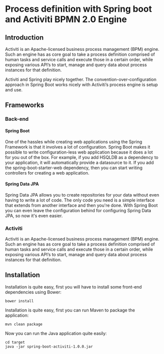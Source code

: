 # Process definition with Spring boot and Activiti BPMN 2.0 Engine

## Introduction

Activiti is an Apache-licensed business process management (BPM) engine. Such an engine has as core goal to take a process definition comprised of human tasks and service calls and execute those in a certain order, while exposing various API’s to start, manage and query data about process instances for that definition.

Activiti and Spring play nicely together. The convention-over-configuration approach in Spring Boot works nicely with Activiti’s process engine is setup and use.

## Frameworks

### Back-end

#### Spring Boot
One of the hassles while creating web applications using the Spring Framework is that it involves a lot of configuration. Spring Boot makes it possible to write configuration-less web application because it does a lot for you out of the box.
For example, if you add HSQLDB as a dependency to your application, it will automatically provide a datasource to it.
If you add the spring-boot-starter-web dependency, then you can start writing controllers for creating a web application.

#### Spring Data JPA
Spring Data JPA allows you to create repositories for your data without even having to write a lot of code. The only code you need is a simple interface that extends from another interface and then you're done.
With Spring Boot you can even leave the configuration behind for configuring Spring Data JPA, so now it's even easier.

### Activiti
Activiti is an Apache-licensed business process management (BPM) engine. Such an engine has as core goal to take a process definition comprised of human tasks and service calls and execute those in a certain order, while exposing various API’s to start, manage and query data about process instances for that definition.

## Installation
Installation is quite easy, first you will have to install some front-end dependencies using Bower:
```
bower install
```

Installation is quite easy, first you can run Maven to package the application:
```
mvn clean package
```

Now you can run the Java application quite easily:
```
cd target
java -jar spring-boot-activiti-1.0.0.jar
```

